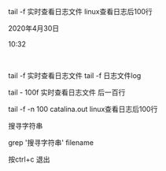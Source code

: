 tail -f 实时查看日志文件 linux查看日志后100行

2020年4月30日

10:32

 

tail -f 实时查看日志文件 tail -f 日志文件log

tail - 100f 实时查看日志文件 后一百行

tail -f -n 100 catalina.out linux查看日志后100行

搜寻字符串

grep '搜寻字符串' filename

按ctrl+c 退出
